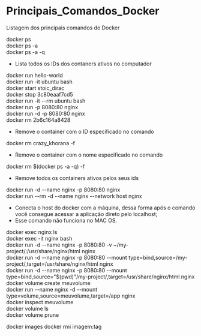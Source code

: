 # Principais_Comandos_Docker
Listagem dos principais comandos do Docker

docker ps  
docker ps -a  
docker ps -a -q  
  - Lista todos os IDs dos contaners ativos no computador

docker run hello-world   
docker run -it ubuntu bash  
docker start stoic_dirac  
docker stop 3c80eaaf7cd5  
docker run -it --rm ubuntu bash  
docker run -p 8080:80 nginx  
docker run -d -p 8080:80 nginx  
docker rm 2b6c164a8428  
  - Remove o container com o ID especificado no comando

docker rm crazy_khorana -f  
  - Remove o container com o nome especificado no comando

docker rm $(docker ps -a -q) -f  
  - Remove todos os containers ativos pelos seus ids

docker run -d --name nginx -p 8080:80 nginx  
docker run --rm -d --name nginx --network host nginx  
  - Conecta o host do docker com a máquina, dessa forma após o comando você consegue acessar a aplicação direto pelo localhost;
  - Esse comando não funciona no MAC OS.

docker exec nginx ls  
docker exec -it nginx bash  
docker run -d --name nginx -p 8080:80 -v ~/my-project/:/usr/share/nginx/html nginx  
docker run -d --name nginx -p 8080:80 --mount type=bind,source=/my-project/,target=/usr/share/nginx/html nginx  
docker run -d --name nginx -p 8080:80 --mount type=bind,source="$(pwd)"/my-project/,target=/usr/share/nginx/html nginx  
docker volume create meuvolume  
docker run --name nginx -d --mount type=volume,source=meuvolume,target=/app nginx  
docker inspect meuvolume  
docker volume ls  
docker volume prune  

docker images 
docker rmi imagem:tag  
